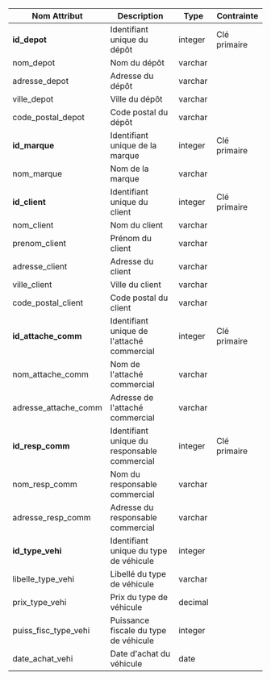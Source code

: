 |Nom Attribut|Description|Type|Contrainte|
|---|---|---|---|
|**id_depot**|Identifiant unique du dépôt|integer|Clé primaire|
|nom_depot|Nom du dépôt|varchar||
|adresse_depot|Adresse du dépôt|varchar||
|ville_depot|Ville du dépôt|varchar||
|code_postal_depot|Code postal du dépôt|varchar||
|**id_marque**|Identifiant unique de la marque|integer|Clé primaire|
|nom_marque|Nom de la marque|varchar||
|**id_client**|Identifiant unique du client|integer|Clé primaire|
|nom_client|Nom du client|varchar||
|prenom_client|Prénom du client|varchar||
|adresse_client|Adresse du client|varchar||
|ville_client|Ville du client|varchar||
|code_postal_client|Code postal du client|varchar||
|**id_attache_comm**|Identifiant unique de l'attaché commercial|integer|Clé primaire|
|nom_attache_comm|Nom de l'attaché commercial|varchar||
|adresse_attache_comm|Adresse de l'attaché commercial|varchar||
|**id_resp_comm**|Identifiant unique du responsable commercial|integer|Clé primaire|
|nom_resp_comm|Nom du responsable commercial|varchar||
|adresse_resp_comm|Adresse du responsable commercial|varchar||
|**id_type_vehi**|Identifiant unique du type de véhicule|integer||
|libelle_type_vehi|Libellé du type de véhicule|varchar||
|prix_type_vehi|Prix du type de véhicule|decimal||
|puiss_fisc_type_vehi|Puissance fiscale du type de véhicule|integer||
|date_achat_vehi|Date d'achat du véhicule|date||
